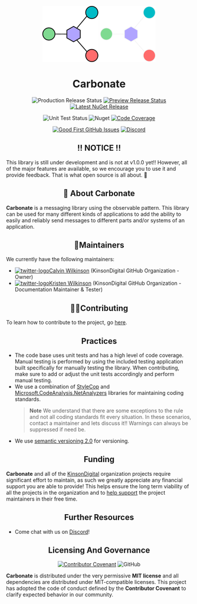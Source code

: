 <!--PRE-PROCESSING-COMMENT-START-->
<div align="center">

![logo](./Documentation/Images/carbonate-logo-light-mode.png#gh-light-mode-only)
![logo](./Documentation/Images/carbonate-logo-dark-mode.png#gh-dark-mode-only)
</div>
<!--PRE-PROCESSING-COMMENT-STOP-->

<!--PRE-PROCESSING-UNCOMMENT-START-->
<!--
![carbonate-logo](https://raw.githubusercontent.com/KinsonDigital/Carbonate/release/v1.0.0/Documentation/Images/carbonate-logo-light-mode.png)
-->
<!--PRE-PROCESSING-UNCOMMENT-STOP-->


<!--PRE-PROCESSING-COMMENT-START-->
<h1 style="border:0;font-weight:bold" align="center">Carbonate</h1>
<!--PRE-PROCESSING-COMMENT-STOP-->

<!--PRE-PROCESSING-UNCOMMENT-START-->
<!--
# **Carbonate**
-->
<!--PRE-PROCESSING-UNCOMMENT-STOP-->

<!--PRE-PROCESSING-COMMENT-START-->
<div align="center">

![Production Release Status](https://img.shields.io/github/workflow/status/KinsonDigital/Carbonate/%F0%9F%9A%80Production%20Release?label=Production%20Release%20%F0%9F%9A%80&logo=GitHub&style=flat)
[![Preview Release Status](https://img.shields.io/github/workflow/status/kinsondigital/Carbonate/%F0%9F%9A%80Preview%20Release?color=%23238636&label=Preview%20Release%20%F0%9F%9A%80&logo=github)](https://github.com/KinsonDigital/Carbonate/actions/workflows/prev-release.yml)
[![Latest NuGet Release](https://img.shields.io/nuget/vpre/kinsondigital.Carbonate?label=Latest%20Release&logo=nuget)](https://www.nuget.org/packages/KinsonDigital.Carbonate)

![Unit Test Status](https://img.shields.io/github/workflow/status/kinsondigital/Carbonate/%E2%9C%94Unit%20Testing%20Status%20Check?color=%23238636&label=Unit%20Tests)
![Nuget](https://img.shields.io/nuget/dt/KinsonDigital.Carbonate?color=0094FF&label=nuget%20downloads&logo=nuget)
[![Code Coverage](https://img.shields.io/codecov/c/github/KinsonDigital/Carbonate/master?label=Code%20Coverage&logo=CodeCov&style=flat)](https://app.codecov.io/gh/KinsonDigital/Carbonate)

[![Good First GitHub Issues](https://img.shields.io/github/issues/kinsondigital/Carbonate/good%20first%20issue?color=7057ff&label=Good%20First%20Issues)](https://github.com/KinsonDigital/Carbonate/issues?q=is%3Aissue+is%3Aopen+label%3A%22good+first+issue%22)
[![Discord](https://img.shields.io/discord/481597721199902720?color=%23575CCB&label=chat%20on%20discord&logo=discord&logoColor=white)](https://discord.gg/qewu6fNgv7)
</div>
<!--PRE-PROCESSING-COMMENT-STOP-->

<!--PRE-PROCESSING-UNCOMMENT-START-->
<!--
![Production Release Status](https://img.shields.io/github/workflow/status/KinsonDigital/Carbonate/%F0%9F%9A%80Production%20Release?label=Production%20Release%20%F0%9F%9A%80&logo=GitHub&style=flat)
[![Preview Release Status](https://img.shields.io/github/workflow/status/kinsondigital/Carbonate/%F0%9F%9A%80Preview%20Release?color=%23238636&label=Preview%20Release%20%F0%9F%9A%80&logo=github)](https://github.com/KinsonDigital/Carbonate/actions/workflows/prev-release.yml)
[![Latest Nuget Release](https://img.shields.io/nuget/vpre/kinsondigital.Carbonate?label=Latest%20Release&logo=nuget)](https://www.nuget.org/packages/KinsonDigital.Carbonate)

![Unit Test Status](https://img.shields.io/github/workflow/status/kinsondigital/Carbonate/%E2%9C%94Unit%20Testing%20Status%20Check?color=%23238636&label=Unit%20Tests)
![Nuget](https://img.shields.io/nuget/dt/KinsonDigital.Carbonate?color=0094FF&label=nuget%20downloads&logo=nuget)
[![Code Coverage](https://img.shields.io/codecov/c/github/KinsonDigital/Carbonate/master?label=Code%20Coverage&logo=CodeCov&style=flat)](https://app.codecov.io/gh/KinsonDigital/Carbonate)

[![Good First GitHub Issues](https://img.shields.io/github/issues/kinsondigital/Carbonate/good%20first%20issue?color=7057ff&label=Good%20First%20Issues)](https://github.com/KinsonDigital/Carbonate/issues?q=is%3Aissue+is%3Aopen+label%3A%22good+first+issue%22)
[![Discord](https://img.shields.io/discord/481597721199902720?color=%23575CCB&label=chat%20on%20discord&logo=discord&logoColor=white)](https://discord.gg/qewu6fNgv7)
-->
<!--PRE-PROCESSING-UNCOMMENT-STOP-->

<!--PRE-PROCESSING-COMMENT-START-->
<h2 style="font-weight:bold;border:0" align="center" >!! NOTICE !!</h2>
<!--PRE-PROCESSING-COMMENT-STOP-->

<!--PRE-PROCESSING-UNCOMMENT-START-->
<!--
## **!! NOTICE !!**
-->
<!--PRE-PROCESSING-UNCOMMENT-STOP-->

This library is still under development and is not at v1.0.0 yet!!  However, all of the major features are available, so we encourage you to use it and provide feedback.  That is what open source is all about. 🥳

<!--PRE-PROCESSING-COMMENT-START-->
<h2 style="font-weight:bold;border:0" align="center">📖 About Carbonate</h2>
<!--PRE-PROCESSING-COMMENT-STOP-->

<!--PRE-PROCESSING-UNCOMMENT-START-->
<!--
## **📖 About Carbonate**
-->
<!--PRE-PROCESSING-UNCOMMENT-STOP-->

**Carbonate** is a messaging library using the observable pattern.  This library can be used for many different kinds of applications to add the ability to easily and reliably send messages to different parts and/or systems of an application.

<!--TODO: Add a features section-->

<!--PRE-PROCESSING-COMMENT-START-->
<h2 style="font-weight:bold;border:0" align="center">🔧Maintainers</h2>
<!--PRE-PROCESSING-COMMENT-STOP-->

<!--PRE-PROCESSING-UNCOMMENT-START-->
<!--
## **🔧Maintainers**
-->
<!--PRE-PROCESSING-UNCOMMENT-STOP-->

We currently have the following maintainers:
- [![twitter-logo](https://raw.githubusercontent.com/KinsonDigital/Carbonate/preview/v1.0.0-preview.1/Documentation/Images/twitter-logo-16x16.svg)Calvin Wilkinson](https://twitter.com/KDCoder) (KinsonDigital GitHub Organization - Owner)
- [![twitter-logo](https://raw.githubusercontent.com/KinsonDigital/Carbonate/preview/v1.0.0-preview.1/Documentation/Images/twitter-logo-16x16.svg)Kristen Wilkinson](https://twitter.com/kswilky) (KinsonDigital GitHub Organization - Documentation Maintainer & Tester)

<!--PRE-PROCESSING-COMMENT-START-->
<h2 style="font-weight:bold;border:0" align="center">🙏🏼Contributing</h2>

To learn how to contribute to the project, go [here](./CONTRIBUTING.md).
<!--PRE-PROCESSING-COMMENT-STOP-->

<!--PRE-PROCESSING-UNCOMMENT-START-->
<!--
## **🙏🏼Contributing**

To learn how to contribute to the project, go [here](https://github.com/KinsonDigital/Carbonate/blob/release/v1.0.0/CONTRIBUTING.md).
-->
<!--PRE-PROCESSING-UNCOMMENT-STOP-->


<!--PRE-PROCESSING-COMMENT-START-->
<h2 style="font-weight:bold;border:0" align="center">Practices</h2>
<!--PRE-PROCESSING-COMMENT-STOP-->

<!--PRE-PROCESSING-UNCOMMENT-START-->
<!--
## **Practices**
-->
<!--PRE-PROCESSING-UNCOMMENT-STOP-->

- The code base uses unit tests and has a high level of code coverage.  Manual testing is performed by using the included testing application built specifically for manually testing the library.  When contributing, make sure to add or adjust the unit tests accordingly and perform manual testing.
- We use a combination of [StyleCop](https://github.com/DotNetAnalyzers/StyleCopAnalyzers) and [Microsoft.CodeAnalysis.NetAnalyzers](https://github.com/dotnet/roslyn-analyzers) libraries for maintaining coding standards.
   > **Note** We understand that there are some exceptions to the rule and not all coding standards fit every situation.  In these scenarios, contact a maintainer and lets discuss it!!  Warnings can always be suppressed if need be.
- We use [semantic versioning 2.0](https://semver.org/) for versioning.

<!--PRE-PROCESSING-COMMENT-START-->
<h2 style="font-weight:bold;border:0" align="center">Funding</h2>
<!--PRE-PROCESSING-COMMENT-STOP-->

<!--PRE-PROCESSING-UNCOMMENT-START-->
<!--
## **Funding**
-->
<!--PRE-PROCESSING-UNCOMMENT-STOP-->

**Carbonate** and all of the [KinsonDigital](https://github.com/KinsonDigital) organization projects require significant effort to maintain, as such we greatly appreciate any financial support you are able to provide!
This helps ensure the long term viability of all the projects in the organization and to [help support](https://github.com/sponsors/KinsonDigital) the project maintainers in their free time.

<!--PRE-PROCESSING-COMMENT-START-->
<h2 style="font-weight:bold;border:0" align="center">Further Resources</h2>
<!--PRE-PROCESSING-COMMENT-STOP-->

<!--PRE-PROCESSING-UNCOMMENT-START-->
<!--
## **Further Resources**
-->
<!--PRE-PROCESSING-UNCOMMENT-STOP-->

- Come chat with us on [Discord](https://discord.gg/qewu6fNgv7)!

<!--PRE-PROCESSING-COMMENT-START-->
<h2 style="font-weight:bold;border:0" align="center">Licensing And Governance</h2>
<!--PRE-PROCESSING-COMMENT-STOP-->

<!--PRE-PROCESSING-UNCOMMENT-START-->
<!--
## **Licensing And Governance**
-->
<!--PRE-PROCESSING-UNCOMMENT-STOP-->

<!--PRE-PROCESSING-COMMENT-START-->
<div align="center">

[![Contributor Covenant](https://img.shields.io/badge/Contributor%20Covenant-2.0-4baaaa.svg?style=flat)](code_of_conduct.md)
![GitHub](https://img.shields.io/github/license/kinsondigital/Carbonate)
</div>
<!--PRE-PROCESSING-COMMENT-STOP-->

<!--PRE-PROCESSING-UNCOMMENT-START-->
<!--
[![Contributor Covenant](https://img.shields.io/badge/Contributor%20Covenant-2.0-4baaaa.svg?style=flat)](code_of_conduct.md)
![GitHub](https://img.shields.io/github/license/kinsondigital/Carbonate)
-->
<!--PRE-PROCESSING-UNCOMMENT-STOP-->

**Carbonate** is distributed under the very permissive **MIT license** and all dependencies are distributed under MIT-compatible licenses.
This project has adopted the code of conduct defined by the **Contributor Covenant** to clarify expected behavior in our community.

